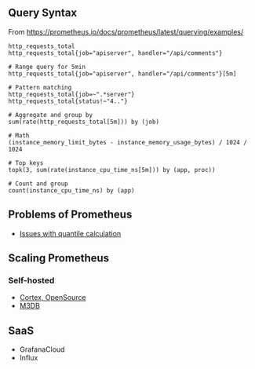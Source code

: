## Query Syntax

From https://prometheus.io/docs/prometheus/latest/querying/examples/

    http_requests_total
    http_requests_total{job="apiserver", handler="/api/comments"}
    
    # Range query for 5min
    http_requests_total{job="apiserver", handler="/api/comments"}[5m]
    
    # Pattern matching
    http_requests_total{job=~".*server"}
    http_requests_total{status!~"4.."}

    # Aggregate and group by
    sum(rate(http_requests_total[5m])) by (job)
    
    # Math
    (instance_memory_limit_bytes - instance_memory_usage_bytes) / 1024 / 1024
    
    # Top keys
    topk(3, sum(rate(instance_cpu_time_ns[5m])) by (app, proc))

    # Count and group
    count(instance_cpu_time_ns) by (app)

## Problems of Prometheus

- [Issues with quantile calculation](http://linuxczar.net/blog/2017/06/15/prometheus-histogram-2/)

## Scaling Prometheus

### Self-hosted

- [Cortex, OpenSource](https://www.cncf.io/blog/2018/12/18/cortex-a-multi-tenant-horizontally-scalable-prometheus-as-a-service/)
- [M3DB](https://github.com/m3db)

## SaaS

- GrafanaCloud
- Influx
